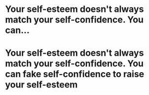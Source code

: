 # Your self-esteem doesn't always match your self-confidence. You can…

# Your self-esteem doesn't always match your self-confidence. You can fake self-confidence to raise your self-esteem
